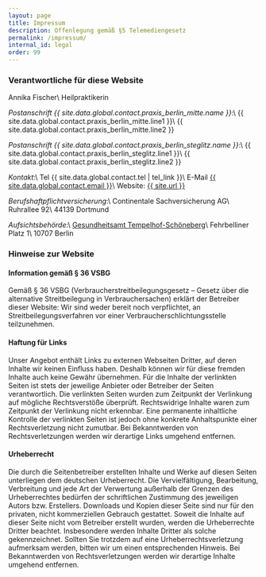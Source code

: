 ```yaml
---
layout: page
title: Impressum
description: Offenlegung gemäß §5 Telemediengesetz
permalink: /impressum/
internal_id: legal
order: 99
---
```


<!-- 
https://www.bmuv.de/themen/verbraucherschutz-im-bmuv/digitaler-verbraucherschutz/impressumspflicht
-->

### Verantwortliche für diese Website

Annika Fischer\\
Heilpraktikerin

*Postanschrift {{ site.data.global.contact.praxis_berlin_mitte.name }}*:\\
{{ site.data.global.contact.praxis_berlin_mitte.line1 }}\\
{{ site.data.global.contact.praxis_berlin_mitte.line2 }}

*Postanschrift {{ site.data.global.contact.praxis_berlin_steglitz.name }}*:\\
{{ site.data.global.contact.praxis_berlin_steglitz.line1 }}\\
{{ site.data.global.contact.praxis_berlin_steglitz.line2 }}

*Kontakt*:\\
Tel {{ site.data.global.contact.tel | tel_link }}\\
E-Mail <a href="mailto:{{ site.data.global.contact.email }}">{{ site.data.global.contact.email }}</a>\\
Website: <a href="mailto:{{ site.url }}">{{ site.url }}</a>

*Berufshaftpflichtversicherung*:\\
Continentale Sachversicherung AG\\
Ruhrallee 92\\
44139 Dortmund

*Aufsichtsbehörde*:\\
<a href="https://www.berlin.de/ba-tempelhof-schoeneberg/politik-und-verwaltung/aemter/gesundheitsamt/">Gesundheitsamt Tempelhof-Schöneberg</a>\\
Fehrbelliner Platz 1\\
10707 Berlin

### Hinweise zur Website

#### Information gemäß § 36 VSBG

Gemäß § 36 VSBG (Verbraucherstreitbeilegungsgesetz – Gesetz über die alternative Streitbeilegung in Verbrauchersachen) erklärt der Betreiber dieser Website: Wir sind weder bereit noch verpflichtet, an Streitbeilegungsverfahren vor einer Verbraucherschlichtungsstelle teilzunehmen.

#### Haftung für Links
Unser Angebot enthält Links zu externen Webseiten Dritter, auf deren Inhalte wir keinen Einfluss haben. Deshalb können wir für diese fremden Inhalte auch keine Gewähr übernehmen. Für die Inhalte der verlinkten Seiten ist stets der jeweilige Anbieter oder Betreiber der Seiten verantwortlich. Die verlinkten Seiten wurden zum Zeitpunkt der Verlinkung auf mögliche Rechtsverstöße überprüft. Rechtswidrige Inhalte waren zum Zeitpunkt der Verlinkung nicht erkennbar. Eine permanente inhaltliche Kontrolle der verlinkten Seiten ist jedoch ohne konkrete Anhaltspunkte einer Rechtsverletzung nicht zumutbar. Bei Bekanntwerden von Rechtsverletzungen werden wir derartige Links umgehend entfernen.
 
#### Urheberrecht
Die durch die Seitenbetreiber erstellten Inhalte und Werke auf diesen Seiten unterliegen dem deutschen Urheberrecht. Die Vervielfältigung, Bearbeitung, Verbreitung und jede Art der Verwertung außerhalb der Grenzen des Urheberrechtes bedürfen der schriftlichen Zustimmung des jeweiligen Autors bzw. Erstellers. Downloads und Kopien dieser Seite sind nur für den privaten, nicht kommerziellen Gebrauch gestattet. Soweit die Inhalte auf dieser Seite nicht vom Betreiber erstellt wurden, werden die Urheberrechte Dritter beachtet. Insbesondere werden Inhalte Dritter als solche gekennzeichnet. Sollten Sie trotzdem auf eine Urheberrechtsverletzung aufmerksam werden, bitten wir um einen entsprechenden Hinweis. Bei Bekanntwerden von Rechtsverletzungen werden wir derartige Inhalte umgehend entfernen.


<!--
-----------

<small>
    Die Website mit Version <a href="https://github.com/patrickfav/website-dr-sel/releases/tag/{% project_version %}" rel="noopener" class="external">{% project_version %}</a> wurde am _{{ site.time | date_to_rfc822 }}_ mit {{ 'https://jekyllrb.com' | external_link: 'Jekyll' }} kompiliert.
</small>
-->